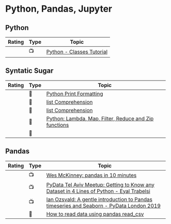 # Python, Pandas, Jupyter

## Python

|Rating|Type|Topic
------------: | ------------- | -------------
||:tv:|[Python - Classes Tutorial](https://www.youtube.com/playlist?list=PL-osiE80TeTsqhIuOqKhwlXsIBIdSeYtc)

## Syntatic Sugar

|Rating|Type|Topic
------------: | ------------- | -------------
||:newspaper:|[Python Print Formatting](https://www.skillsugar.com/python-print-formatting)
||:newspaper:|[list Comprehension](https://www.programiz.com/python-programming/list-comprehension)
||:newspaper:|[list Comprehension](https://realpython.com/list-comprehension-python/)
||:newspaper:|[Python: Lambda, Map, Filter, Reduce and Zip functions](https://medium.com/analytics-vidhya/python-lambda-map-filter-reduce-and-zip-functions-73556a86a454)
||:newspaper:|[]()


## Pandas

|Rating|Type|Topic
------------: | ------------- | -------------
||:tv:|[Wes McKinney: pandas in 10 minutes](https://www.youtube.com/watch?v=_T8LGqJtuGc)|
||:tv:|[PyData Tel Aviv Meetup: Getting to Know any Dataset in 4 Lines of Python - Eyal Trabelsi](https://www.youtube.com/watch?v=ue889FbMyQE)|
||:tv:|[Ian Ozsvald: A gentle introduction to Pandas timeseries and Seaborn - PyData London 2019](https://www.youtube.com/watch?v=8upGdZMlkYM)|
||:newspaper:|[How to read data using pandas read_csv](https://honingds.com/blog/pandas-read_csv/)|
